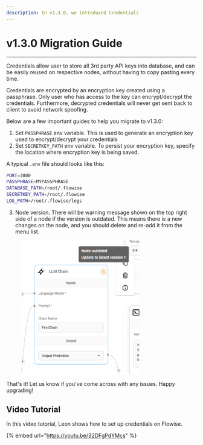 ```yaml
---
description: In v1.3.0, we introduced Credentials
---
```


# v1.3.0 Migration Guide

***

Credentials allow user to store all 3rd party API keys into database, and can be easily reused on respective nodes, without having to copy pasting every time.

Credentials are encrypted by an encryption key created using a passphrase. Only user who has access to the key can encrypt/decrypt the credentials. Furthermore, decrypted credentials will never get sent back to client to avoid network spoofing.

Below are a few important guides to help you migrate to v1.3.0:

1. Set `PASSPHRASE` env variable. This is used to generate an encryption key used to encrypt/decrypt your credentials
2. Set `SECRETKEY_PATH` env variable. To persist your encryption key, specify the location where encryption key is being saved.

A typical `.env` file should looks like this:

```sh
PORT=3000
PASSPHRASE=MYPASSPHRASE
DATABASE_PATH=/root/.flowise
SECRETKEY_PATH=/root/.flowise
LOG_PATH=/root/.flowise/logs
```

3. Node version. There will be warning message shown on the top right side of a node if the version is outdated. This means there is a new changes on the node, and you should delete and re-add it from the menu list.

<figure><img src="../.gitbook/assets/image (11) (1) (1) (1) (1) (1) (1) (1).png" alt="" width="312"><figcaption></figcaption></figure>

That's it! Let us know if you've come across with any issues. Happy upgrading!

## Video Tutorial

In this video tutorial, Leon shows how to set up credentials on Flowise.

{% embed url="https://youtu.be/32DFgPdYMcs" %}
